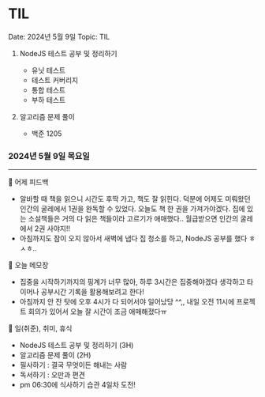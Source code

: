 # TIL

Date: 2024년 5월 9일
Topic: TIL

1. NodeJS 테스트 공부 및 정리하기
    - 유닛 테스트
    - 테스트 커버리지
    - 통합 테스트
    - 부하 테스트

1. 알고리즘 문제 풀이
    - 백준 1205

### 2024년 5월 9일 목요일

---

💜 어제 피드백

- 알바할 때 책을 읽으니 시간도 후딱 가고, 책도 잘 읽힌다. 덕분에 어제도 미뤄왔던 인간의 굴레에서 1권을 완독할 수 있었다. 오늘도 책 한 권을 가져가야겠다. 집에 있는 소설책들은 거의 다 읽은 책들이라 고르기가 애매했다.. 월급받으면 인간의 굴레에서 2권 사야지!!
- 아침까지도 잠이 오지 않아서 새벽에 냅다 집 청소를 하고, NodeJS 공부를 했다 ㅎㅅㅎ..

💜 오늘 메모장

- 집중을 시작하기까지의 핑계가 너무 많아, 하루 3시간은 집중해야겠다 생각하고 타이머나 공부시간 기록을 활용해보려고 한다!
- 아침까지 안 잔 탓에 오후 4시가 다 되어서야 일어났당 ^^,, 내일 오전 11시에 프로젝트 회의가 있어서 오늘 잘 시간이 조금 애매해졌다ㅠ

💜 일(취준), 취미, 휴식

- NodeJS 테스트 공부 및 정리하기 (3H)
- 알고리즘 문제 풀이 (2H)
- 필사하기 : 결국 무엇이든 해내는 사람
- 독서하기 : 오만과 편견
- pm 06:30에 식사하기 습관 4일차 도전!